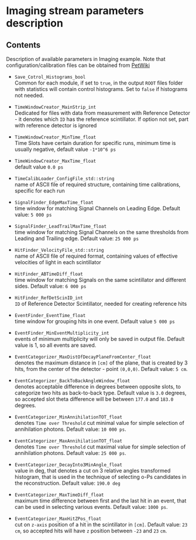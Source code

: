 # Imaging stream parameters description

## Contents
Description of available parameters in Imaging example. Note that configuration/calibration files can be obtained from [PetWiki](http://koza.if.uj.edu.pl/petwiki/index.php/Default_settings_and_parameters_used_in_the_analyses)

- `Save_Cotrol_Histograms_bool`  
Common for each module, if set to `true`, in the output `ROOT` files folder with statistics will contain control histograms. Set to `false` if histograms not needed.

- `TimeWindowCreator_MainStrip_int`  
Dedicated for files with data from measurement with Reference Detector - it denotes which `ID` has the reference scintillator. If option not set, part with reference detector is ignored

- `TimeWindowCreator_MinTime_float`  
Time Slots have certain duration for specific runs, minimum time is usually negative, default value `-1*10^6 ps`

- `TimeWindowCreator_MaxTime_float`  
default value `0.0 ps`

- `TimeCalibLoader_ConfigFile_std::string`  
name of ASCII file of required structure, containing time calibrations, specific for each run

- `SignalFinder_EdgeMaxTime_float`  
time window for matching Signal Channels on Leading Edge. Default value: `5 000 ps`

- `SignalFinder_LeadTrailMaxTime_float`  
time window for matching Signal Channels on the same thresholds from Leading and Trailing edge. Default value: `25 000 ps`

- `HitFinder_VelocityFile_std::string`  
name of ASCII file of required format, containing values of effective velocities of light in each scintillator

- `HitFinder_ABTimeDiff_float`  
time window for matching Signals on the same scintillator and different sides. Default value: `6 000 ps`

- `HitFinder_RefDetScinID_int`  
`ID` of Reference Detector Scintillator, needed for creating reference hits

- `EventFinder_EventTime_float`  
time window for grouping hits in one event. Default value `5 000 ps`

- `EventFinder_MinEventMultiplicity_int`  
events of minimum multiplicity will only be saved in output file. Default value is 1, so all events are saved.

- `EventCategorizer_MaxDistOfDecayPlaneFromCenter_float`  
denotes the maximum distance in `[cm]` of the plane, that is created by 3 hits, from the center of the detector - point `(0,0,0)`. Default value: `5 cm`.

- `EventCategorizer_BackToBackAngleWindow_float`  
denotes acceptable difference in degrees between opposite slots, to categorize two hits as back-to-back type. Default value is `3.0` degrees, so accepted slot theta difference will be between `177.0` and `183.0` degrees.

- `EventCategorizer_MinAnnihilationTOT_float`  
denotes `Time over Threshold` cut minimal value for simple selection of annihilation photons. Default value: `10 000 ps`.

- `EventCategorizer_MaxAnnihilationTOT_float`  
denotes `Time over Threshold` cut maximal value for simple selection of annihilation photons. Default value: `25 000 ps`.

- `EventCategorizer_DecayInto3MinAngle_float`  
value in deg, that denotes a cut on 3 relative angles transformed histogram, that is used in the technique of selecting o-Ps candidates in the reconstruction. Default value: `190.0 deg`

- `EventCategorizer_MaxTimeDiff_float`  
maximum time difference between first and the last hit in an event, that can be used in selecting various events. Default value: `1000 ps`.

- `EventCategorizer_MaxHitZPos_float`  
cut on `z-axis` position of a hit in the scintillator in `[cm]`. Default value: `23 cm`, so accepted hits will have `z` position between `-23` and `23` `cm`.
